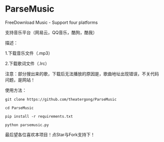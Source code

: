 # ParseMusic
FreeDownload Music - Support four platforms

支持音乐平台（网易云，QQ音乐，酷狗，酷我）

描述：

  1.下载音乐文件（.mp3）
 
  2.下载歌词文件（.lrc）

注意：部分搜出来的歌，下载后无法播放的原因是，歌曲地址出现错误，不关代码问题，是网站！

使用方法：

    git clone https://github.com/theatergong/ParseMusic

    cd ParseMusic

    pip install -r requirements.txt

    python parsemusic.py


最后望各位喜欢本项目！点Star与Fork支持下！
